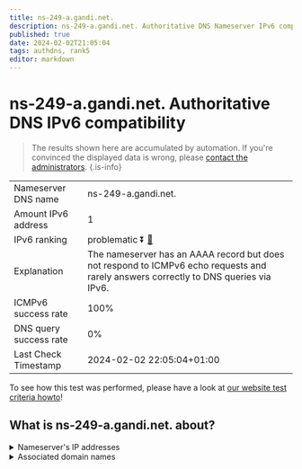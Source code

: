 ```yaml
---
title: ns-249-a.gandi.net.
description: ns-249-a.gandi.net. Authoritative DNS Nameserver IPv6 compatibility
published: true
date: 2024-02-02T21:05:04
tags: authdns, rank5
editor: markdown
---
```


# ns-249-a.gandi.net. Authoritative DNS IPv6 compatibility

> The results shown here are accumulated by automation. If you're convinced the displayed data is wrong, please [contact the administrators](/howto/chat). 
{.is-info}




|   |   |
| - | - |
| Nameserver DNS name | ns-249-a.gandi.net.
| Amount IPv6 address | 1
| IPv6 ranking | problematic :arrow_double_down: [🔗](/howto/ranking) |
| Explanation | The nameserver has an AAAA record but does not respond to ICMPv6 echo requests and rarely answers correctly to DNS queries via IPv6. |
| ICMPv6 success rate | 100%|
| DNS query success rate | 0% |
| Last Check Timestamp | 2024-02-02 22:05:04+01:00 |

To see how this test was performed, please have a look at [our website test criteria howto](/howto/testcriteria/authdns)!


## What is ns-249-a.gandi.net. about?




<details>
<summary>Nameserver's IP addresses</summary>

2001:4b98:aaaa::fa

</details>



<details>
<summary>Associated domain names</summary>

www.peugeot.fr

</details>
